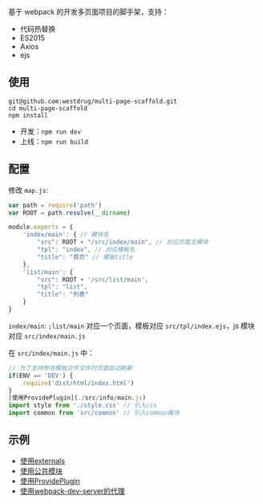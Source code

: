 基于 webpack 的开发多页面项目的脚手架，支持：

* 代码热替换
* ES2015
* Axios
* ejs

## 使用

```shell
git@github.com:westdrug/multi-page-scaffold.git
cd multi-page-scaffold
npm install
```

* 开发：`npm run dev`
* 上线：`npm run build`


## 配置

修改 `map.js`:

```js
var path = require('path')
var ROOT = path.resolve(__dirname)

module.exports = {
    'index/main': { // 模块名
        "src": ROOT + "/src/index/main", // 对应页面主模块
        "tpl": "index", // 对应模板名
        "title": "首页" // 模板title
    },
    'list/main': {
        "src": ROOT + '/src/list/main',
        "tpl": "list",
        "title": "列表"
    }
}
```

`index/main`: `;list/main` 对应一个页面，模板对应 `src/tpl/index.ejs`，js 模块对应 `src/index/main.js`

在 `src/index/main.js` 中：

```js
// 为了支持修改模板文件文件时页面自动刷新
if(ENV == 'DEV') {
    require('dist/html/index.html')
}
[使用ProvidePlugin](./src/info/main.js)
import style from './style.css' // 引入css
import common from 'src/common' // 引入common模块
```

## 示例

* [使用externals](./src/index/main.js)
* [使用公共模块](./src/list/main.js)
* [使用ProvidePlugin](./src/info/main.js)
* [使用webpack-dev-server的代理](./src/index/main.js)

